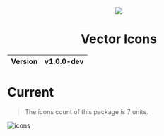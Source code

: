 <div align="center">
  <img src="https://github.com/user-attachments/assets/ee527f9b-891d-4f03-9752-c49ab10e5086">
  <h1>Vector Icons</h1>
  <table>
        <thead>
          <tr>
            <th>Version</th>
            <th>v1.0.0-dev</th>
          </tr>
        </tbody>
    </table>
</div>

# Current
> The icons count of this package is 7 units.

![icons](https://github.com/user-attachments/assets/148d9f84-9f5b-420c-80a2-b1eb178919d1)
